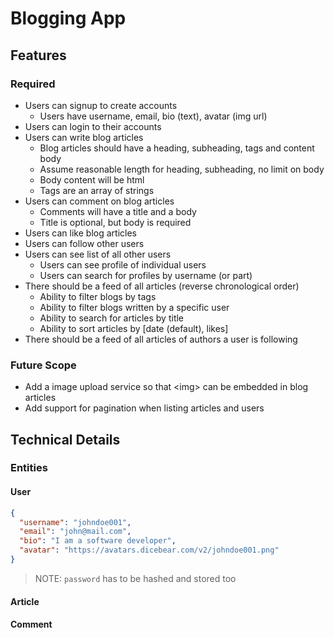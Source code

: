 # Blogging App 

## Features

### Required 

- Users can signup to create accounts
  - Users have username, email, bio (text), avatar (img url)
- Users can login to their accounts
- Users can write blog articles 
  - Blog articles should have a heading, subheading, tags and content body 
  - Assume reasonable length for heading, subheading, no limit on body
  - Body content will be html
  - Tags are an array of strings
- Users can comment on blog articles
  - Comments will have a title and a body 
  - Title is optional, but body is required
- Users can like blog articles
- Users can follow other users 
- Users can see list of all other users 
  - Users can see profile of individual users
  - Users can search for profiles by username (or part)
- There should be a feed of all articles (reverse chronological order)
  - Ability to filter blogs by tags 
  - Ability to filter blogs written by a specific user
  - Ability to search for articles by title
  - Ability to sort articles by \[date (default), likes\]
- There should be a feed of all articles of authors a user is following

### Future Scope 

- Add a image upload service so that \<img\> can be embedded in blog articles
- Add support for pagination when listing articles and users

## Technical Details

### Entities

#### User 

```json
{
  "username": "johndoe001",
  "email": "john@mail.com",
  "bio": "I am a software developer",
  "avatar": "https://avatars.dicebear.com/v2/johndoe001.png"
}
```
> NOTE: `password` has to be hashed and stored too


#### Article 

#### Comment

